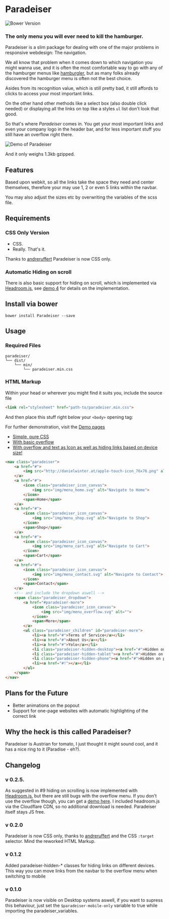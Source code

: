 # Paradeiser

![Bower Version](https://img.shields.io/bower/v/Paradeiser.svg)

### The only menu you will ever need to kill the hamburger.

Paradeiser is a slim package for dealing with one of the major problems in responsive webdesign: The navigation.

We all know that problem when it comes down to which navigation you might wanna use, and it is often the most comfortable way to go with any of the hamburger menus like [hamburgler](http://johnm.io/project/hamburgler/), but as many folks already discovered the hamburger menu is often not the best choice.

Asides from its recognition value, which is still pretty bad, it still affords to clicks to access your most important links.

On the other hand other methods like a select box (also double click needed) or displaying all the links on top like a styles `ul` list don't look that good.

So that's where _Paradeiser_ comes in. You get your most important links and even your company logo in the header bar, and for less important stuff you still have an overflow right there.

![Demo of Paradeiser](https://raw.github.com/lucidlemon/paradeiser/master/demo/mockup_03.png)

And it only weighs 1.3kb gzipped.


## Features

Based upon webkit, so all the links take the space they need and center themselves, therefore your may use 1, 2 or even 5 links within the navbar.

You may also adjust the sizes etc by overwriting the variables of the scss file.


## Requirements

### CSS Only Version

* CSS.
* Really. That's it.

Thanks to [andreruffert](https://github.com/andreruffert) Paradeiser is now CSS only.

### Automatic Hiding on scroll

There is also basic support for hiding on scroll, which is implemented via [Headroom.js](https://github.com/WickyNilliams/headroom.js), see [demo 4](demo/demo4.html) for details on the implementation.

## Install via bower

`bower install Paradeiser --save`

## Usage

### Required Files

```
paradeiser/
└── dist/
    └── min/
	    └── paradeiser.min.css
```


### HTML Markup

Within your head or wherever you might find it suits you, include the source file

```html
<link rel="stylesheet" href="path-to/paradeiser.min.css">
```

And then place this stuff right below your `<body>` opening tag:

For further demonstration, visit the [Demo pages](demo/)

* [Simple, pure CSS](demo/demo1.html)
* [With basic overflow](demo/demo2.html)
* [With overflow and text as Icon as well as hiding links based on device size!](demo/demo3.html)


```html
<nav class="paradeiser">
    <a href="#">
        <img src="http://danielwinter.at/apple-touch-icon_76x76.png" alt="Logo of Daniel Winter" class="paradeiser_logo">
    </a>
    <a href="#">
        <icon class="paradeiser_icon_canvas">
            <img src="img/menu_home.svg" alt="Navigate to Home">
        </icon>
        <span>Home</span>
    </a>
    <a href="#">
        <icon class="paradeiser_icon_canvas">
            <img src="img/menu_shop.svg" alt="Navigate to Shop">
        </icon>
        <span>Shop</span>
    </a>
    <a href="#">
        <icon class="paradeiser_icon_canvas">
            <img src="img/menu_cart.svg" alt="Navigate to Cart">
        </icon>
        <span>Cart</span>
    </a>
    <a href="#">
        <icon class="paradeiser_icon_canvas">
            <img src="img/menu_contact.svg" alt="Navigate to Contact">
        </icon>
        <span>Contact</span>
    </a>
    <!-- and include the dropdown aswell -->
    <span class="paradeiser_dropdown">
        <a href="#paradeiser-more">
            <icon class="paradeiser_icon_canvas">
                <img src="img/menu_overflow.svg" alt="">
            </icon>
            <span>More</span>
        </a>
        <ul class="paradeiser_children" id="paradeiser-more">
            <li><a href="#">Terms of Service</a></li>
            <li><a href="#">About Us</a></li>
            <li><a href="#">Yolo</a></li>
            <li class="paradeiser-hidden-desktop"><a href="#">Hidden on desktop</a></li>
            <li class="paradeiser-hidden-tablet"><a href="#">Hidden on tablet</a></li>
            <li class="paradeiser-hidden-phone"><a href="#">Hidden on phone</a></li>
            <li><a href="#!"></a></li>
        </ul>
    </span>
</nav>
```


## Plans for the Future

* Better animations on the popout
* Support for one-page websites with automatic highlighting of the correct link


## Why the heck is this called Paradeiser?

Paradeiser is Austrian for tomato, I just thought it might sound cool, and it has a nice ring to it (Paradise - eh?).

## Changelog

### v 0.2.5.
As suggested in #9 hiding on scrolling is now implemented with [Headroom.js](https://github.com/WickyNilliams/headroom.js), but there are still bugs with the overflow menu. If you don't use the overflow though, you can get a [demo here](demo/demo4.html).
I included headroom.js via the Cloudflare CDN, so no additional download is needed. Paradeiser itself stays JS free.

### v 0.2.0
Paradeiser is now CSS only, thanks to [andreruffert](https://github.com/andreruffert) and the CSS `:target` selector.
Mind the reworked HTML Markup.

### v 0.1.2
Added paradeiser-hidden-* classes for hiding links on different devices. This way you can move links from the navbar to the overflow menu when switching to mobile

### v 0.1.0
Paradeiser is now visible on Desktop systems aswell, if you want to supress this behaviour, just set the `$paradeiser-mobile-only` variable to true while importing the paradeiser_variables.
